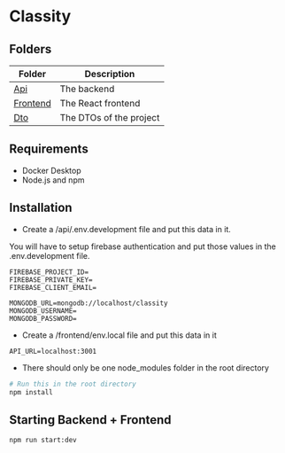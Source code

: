 # Classity

## Folders

| Folder                | Description             |
| --------------------- | ----------------------- |
| [Api](/api)           | The backend             |
| [Frontend](/frontend) | The React frontend      |
| [Dto](/dto)           | The DTOs of the project |

## Requirements

- Docker Desktop
- Node.js and npm

## Installation

- Create a /api/.env.development file and put this data in it.

You will have to setup firebase authentication and put those values in the .env.development file.

```
FIREBASE_PROJECT_ID=
FIREBASE_PRIVATE_KEY=
FIREBASE_CLIENT_EMAIL=

MONGODB_URL=mongodb://localhost/classity
MONGODB_USERNAME=
MONGODB_PASSWORD=
```

- Create a /frontend/env.local file and put this data in it

```
API_URL=localhost:3001
```

- There should only be one node_modules folder in the root directory

```bash
# Run this in the root directory
npm install
```

## Starting Backend + Frontend

```
npm run start:dev
```
